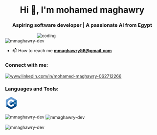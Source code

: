 <h1 align="center">Hi 👋, I'm mohamed maghawry</h1>
<h3 align="center">Aspiring software developer | A passionate AI from Egypt</h3>

[<img align="right" alt="coding" width="400" src="https://giphy.com/gifs/PizzaNinjas-programmer-pizza-ninjas-pizzaninjas-78XCFBGOlS6keY1Bil">
](https://static.wixstatic.com/media/b313a9_89ebec0c5f384c65a9551f0c1ec18ca9~mv2.gif)

<p align="left"> <img src="https://komarev.com/ghpvc/?username=mmaghawry-dev&label=Profile%20views&color=0e75b6&style=flat" alt="mmaghawry-dev" /> </p>

- 📫 How to reach me **mmaghawry56@gmail.com**

<h3 align="left">Connect with me:</h3>
<p align="left">
<a href="https://linkedin.com/in/www.linkedin.com/in/mohamed-maghawry-062712266" target="blank"><img align="center" src="https://raw.githubusercontent.com/rahuldkjain/github-profile-readme-generator/master/src/images/icons/Social/linked-in-alt.svg" alt="www.linkedin.com/in/mohamed-maghawry-062712266" height="30" width="40" /></a>
</p>

<h3 align="left">Languages and Tools:</h3>
<p align="left"> <a href="https://www.w3schools.com/cpp/" target="_blank" rel="noreferrer"> <img src="https://raw.githubusercontent.com/devicons/devicon/master/icons/cplusplus/cplusplus-original.svg" alt="cplusplus" width="40" height="40"/> </a> </p>

<p><img align="left" src="https://github-readme-stats.vercel.app/api/top-langs?username=mmaghawry-dev&show_icons=true&locale=en&layout=compact" alt="mmaghawry-dev" /></p>

<p>&nbsp;<img align="center" src="https://github-readme-stats.vercel.app/api?username=mmaghawry-dev&show_icons=true&locale=en" alt="mmaghawry-dev" /></p>

<p><img align="center" src="https://github-readme-streak-stats.herokuapp.com/?user=mmaghawry-dev&" alt="mmaghawry-dev" /></p>
